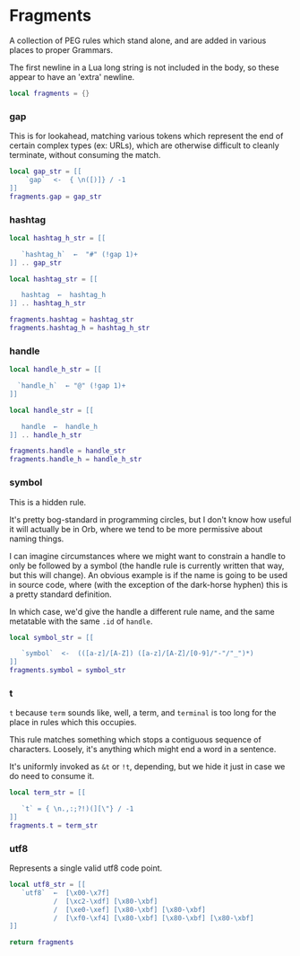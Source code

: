 # Fragments


  A collection of PEG rules which stand alone, and are added in various places
to proper Grammars.


The first newline in a Lua long string is not included in the body, so these
appear to have an 'extra' newline.

```lua
local fragments = {}
```
### gap

This is for lookahead, matching various tokens which represent the end of
certain complex types (ex: URLs), which are otherwise difficult to cleanly
terminate, without consuming the match.

```lua
local gap_str = [[
    `gap`  <-  { \n([)]} / -1
]]
fragments.gap = gap_str
```
### hashtag

```lua
local hashtag_h_str = [[

   `hashtag_h`  ←  "#" (!gap 1)+
]] .. gap_str

local hashtag_str = [[

   hashtag  ←  hashtag_h
]] .. hashtag_h_str

fragments.hashtag = hashtag_str
fragments.hashtag_h = hashtag_h_str
```
### handle

```lua
local handle_h_str = [[

  `handle_h`  ← "@" (!gap 1)+
]]

local handle_str = [[

   handle  ←  handle_h
]] .. handle_h_str

fragments.handle = handle_str
fragments.handle_h = handle_h_str
```
### symbol

This is a hidden rule.


It's pretty bog-standard in programming circles, but I don't know how useful
it will actually be in Orb, where we tend to be more permissive about naming
things.


I can imagine circumstances where we might want to constrain a handle to only
be followed by a symbol (the handle rule is currently written that way, but
this will change).  An obvious example is if the name is going to be used in
source code, where (with the exception of the dark-horse hyphen) this is a
pretty standard definition.


In which case, we'd give the handle a different rule name, and the same
metatable with the same ``.id`` of ``handle``.

```lua
local symbol_str = [[

   `symbol`  <-  (([a-z]/[A-Z]) ([a-z]/[A-Z]/[0-9]/"-"/"_")*)
]]
fragments.symbol = symbol_str
```
### t

``t`` because ``term`` sounds like, well, a term, and ``terminal`` is too long for
the place in rules which this occupies.


This rule matches something which stops a contiguous sequence of characters.
Loosely, it's anything which might end a word in a sentence.


It's uniformly invoked as ``&t`` or ``!t``, depending, but we hide it just in
case we do need to consume it.

```lua
local term_str = [[

   `t` = { \n.,:;?!)(][\"} / -1
]]
fragments.t = term_str
```
### utf8

Represents a single valid utf8 code point.

```lua
local utf8_str = [[
   `utf8`  ←  [\x00-\x7f]
           /  [\xc2-\xdf] [\x80-\xbf]
           /  [\xe0-\xef] [\x80-\xbf] [\x80-\xbf]
           /  [\xf0-\xf4] [\x80-\xbf] [\x80-\xbf] [\x80-\xbf]
]]
```
```lua
return fragments
```
